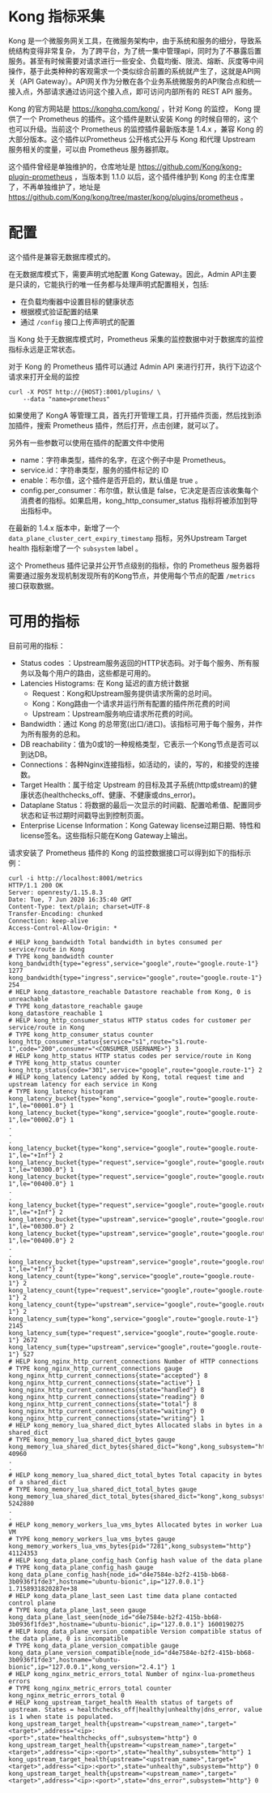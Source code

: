 # Kong 指标采集

Kong 是一个微服务网关工具，在微服务架构中，由于系统和服务的细分，导致系统结构变得非常复杂， 为了跨平台，为了统一集中管理api，同时为了不暴露后置服务。甚至有时候需要对请求进行一些安全、负载均衡、限流、熔断、灰度等中间操作，基于此类种种的客观需求一个类似综合前置的系统就产生了，这就是API网关（API Gateway）。API网关作为分散在各个业务系统微服务的API聚合点和统一接入点，外部请求通过访问这个接入点，即可访问内部所有的 REST API 服务。

Kong 的官方网站是 https://konghq.com/kong/ ，针对 Kong 的监控， Kong 提供了一个 Prometheus 的插件。这个插件是默认安装 Kong 的时候自带的，这个也可以升级。当前这个 Prometheus 的监控插件最新版本是 1.4.x ，兼容 Kong 的大部分版本。这个插件以Prometheus 公开格式公开与 Kong 和代理 Upstream 服务相关的度量，可以由 Prometheus 服务器抓取。

这个插件曾经是单独维护的，仓库地址是 https://github.com/Kong/kong-plugin-prometheus  ，当版本到 1.1.0 以后，这个插件维护到 Kong 的主仓库里了，不再单独维护了，地址是 https://github.com/Kong/kong/tree/master/kong/plugins/prometheus 。

# 配置

这个插件是兼容无数据库模式的。

在无数据库模式下，需要声明式地配置 Kong Gateway。因此，Admin API主要是只读的，它能执行的唯一任务都与处理声明式配置相关，包括:

* 在负载均衡器中设置目标的健康状态
* 根据模式验证配置的结果
* 通过 `/config` 接口上传声明式的配置

当 Kong 处于无数据库模式时，Prometheus 采集的监控数据中对于数据库的监控指标永远是正常状态。

对于 Kong 的 Prometheus 插件可以通过 Admin API 来进行打开，执行下边这个请求来打开全局的监控

```
curl -X POST http://{HOST}:8001/plugins/ \
    --data "name=prometheus" 
```

如果使用了 KongA 等管理工具，首先打开管理工具，打开插件页面，然后找到添加插件，搜索 Prometheus 插件，然后打开，点击创建，就可以了。

另外有一些参数可以使用在插件的配置文件中使用

* name：字符串类型，插件的名字，在这个例子中是 Prometheus。
* service.id：字符串类型，服务的插件标记的 ID
* enable：布尔值，这个插件是否开启的，默认值是 true 。
* config.per_consumer：布尔值，默认值是 false，它决定是否应该收集每个消费者的指标。如果启用，kong_http_consumer_status 指标将被添加到导出指标中。


在最新的 1.4.x 版本中，新增了一个 `data_plane_cluster_cert_expiry_timestamp` 指标，另外Upstream Target health 指标新增了一个 `subsystem` label 。

这个 Prometheus 插件记录并公开节点级别的指标，你的 Prometheus 服务器将需要通过服务发现机制发现所有的Kong节点，并使用每个节点的配置 `/metrics` 接口获取数据。

# 可用的指标

目前可用的指标：

* Status codes ：Upstream服务返回的HTTP状态码。对于每个服务、所有服务以及每个用户的路由，这些都是可用的。
* Latencies Histograms: 在 Kong 延迟的直方统计数据
  *  Request：Kong和Upstream服务提供请求所需的总时间。
  *  Kong：Kong路由一个请求并运行所有配置的插件所花费的时间
  *  Upstream：Upstream服务响应请求所花费的时间。
* Bandwidth：通过 Kong 的总带宽(出口/进口)。该指标可用于每个服务，并作为所有服务的总和。
* DB reachability：值为0或1的一种规格类型，它表示一个Kong节点是否可以到达DB。
* Connections：各种Nginx连接指标，如活动的，读的，写的，和接受的连接数。
* Target Health：属于给定 Upstream 的目标及其子系统(http或stream)的健康状态(healthchecks_off、健康、不健康或dns_error)。
* Dataplane Status：将数据的最后一次显示的时间戳、配置哈希值、配置同步状态和证书过期时间戳导出到控制页面。
* Enterprise License Information：Kong Gateway license过期日期、特性和license签名。这些指标只能在Kong Gateway上输出。

请求安装了 Prometheus 插件的 Kong 的监控数据接口可以得到如下的指标示例：
```
curl -i http://localhost:8001/metrics
HTTP/1.1 200 OK
Server: openresty/1.15.8.3
Date: Tue, 7 Jun 2020 16:35:40 GMT
Content-Type: text/plain; charset=UTF-8
Transfer-Encoding: chunked
Connection: keep-alive
Access-Control-Allow-Origin: *

# HELP kong_bandwidth Total bandwidth in bytes consumed per service/route in Kong
# TYPE kong_bandwidth counter
kong_bandwidth{type="egress",service="google",route="google.route-1"} 1277
kong_bandwidth{type="ingress",service="google",route="google.route-1"} 254
# HELP kong_datastore_reachable Datastore reachable from Kong, 0 is unreachable
# TYPE kong_datastore_reachable gauge
kong_datastore_reachable 1
# HELP kong_http_consumer_status HTTP status codes for customer per service/route in Kong
# TYPE kong_http_consumer_status counter
kong_http_consumer_status{service="s1",route="s1.route-1",code="200",consumer="<CONSUMER_USERNAME>"} 3
# HELP kong_http_status HTTP status codes per service/route in Kong
# TYPE kong_http_status counter
kong_http_status{code="301",service="google",route="google.route-1"} 2
# HELP kong_latency Latency added by Kong, total request time and upstream latency for each service in Kong
# TYPE kong_latency histogram
kong_latency_bucket{type="kong",service="google",route="google.route-1",le="00001.0"} 1
kong_latency_bucket{type="kong",service="google",route="google.route-1",le="00002.0"} 1
.
.
.
kong_latency_bucket{type="kong",service="google",route="google.route-1",le="+Inf"} 2
kong_latency_bucket{type="request",service="google",route="google.route-1",le="00300.0"} 1
kong_latency_bucket{type="request",service="google",route="google.route-1",le="00400.0"} 1
.
.
kong_latency_bucket{type="request",service="google",route="google.route-1",le="+Inf"} 2
kong_latency_bucket{type="upstream",service="google",route="google.route-1",le="00300.0"} 2
kong_latency_bucket{type="upstream",service="google",route="google.route-1",le="00400.0"} 2
.
.
kong_latency_bucket{type="upstream",service="google",route="google.route-1",le="+Inf"} 2
kong_latency_count{type="kong",service="google",route="google.route-1"} 2
kong_latency_count{type="request",service="google",route="google.route-1"} 2
kong_latency_count{type="upstream",service="google",route="google.route-1"} 2
kong_latency_sum{type="kong",service="google",route="google.route-1"} 2145
kong_latency_sum{type="request",service="google",route="google.route-1"} 2672
kong_latency_sum{type="upstream",service="google",route="google.route-1"} 527
# HELP kong_nginx_http_current_connections Number of HTTP connections
# TYPE kong_nginx_http_current_connections gauge
kong_nginx_http_current_connections{state="accepted"} 8
kong_nginx_http_current_connections{state="active"} 1
kong_nginx_http_current_connections{state="handled"} 8
kong_nginx_http_current_connections{state="reading"} 0
kong_nginx_http_current_connections{state="total"} 8
kong_nginx_http_current_connections{state="waiting"} 0
kong_nginx_http_current_connections{state="writing"} 1
# HELP kong_memory_lua_shared_dict_bytes Allocated slabs in bytes in a shared_dict
# TYPE kong_memory_lua_shared_dict_bytes gauge
kong_memory_lua_shared_dict_bytes{shared_dict="kong",kong_subsystem="http"} 40960
.
.
# HELP kong_memory_lua_shared_dict_total_bytes Total capacity in bytes of a shared_dict
# TYPE kong_memory_lua_shared_dict_total_bytes gauge
kong_memory_lua_shared_dict_total_bytes{shared_dict="kong",kong_subsystem="http"} 5242880
.
.
# HELP kong_memory_workers_lua_vms_bytes Allocated bytes in worker Lua VM
# TYPE kong_memory_workers_lua_vms_bytes gauge
kong_memory_workers_lua_vms_bytes{pid="7281",kong_subsystem="http"} 41124353
# HELP kong_data_plane_config_hash Config hash value of the data plane
# TYPE kong_data_plane_config_hash gauge
kong_data_plane_config_hash{node_id="d4e7584e-b2f2-415b-bb68-3b0936f1fde3",hostname="ubuntu-bionic",ip="127.0.0.1"} 1.7158931820287e+38
# HELP kong_data_plane_last_seen Last time data plane contacted control plane
# TYPE kong_data_plane_last_seen gauge
kong_data_plane_last_seen{node_id="d4e7584e-b2f2-415b-bb68-3b0936f1fde3",hostname="ubuntu-bionic",ip="127.0.0.1"} 1600190275
# HELP kong_data_plane_version_compatible Version compatible status of the data plane, 0 is incompatible
# TYPE kong_data_plane_version_compatible gauge
kong_data_plane_version_compatible{node_id="d4e7584e-b2f2-415b-bb68-3b0936f1fde3",hostname="ubuntu-bionic",ip="127.0.0.1",kong_version="2.4.1"} 1
# HELP kong_nginx_metric_errors_total Number of nginx-lua-prometheus errors
# TYPE kong_nginx_metric_errors_total counter
kong_nginx_metric_errors_total 0
# HELP kong_upstream_target_health Health status of targets of upstream. States = healthchecks_off|healthy|unhealthy|dns_error, value is 1 when state is populated.
kong_upstream_target_health{upstream="<upstream_name>",target="<target>",address="<ip>:<port>",state="healthchecks_off",subsystem="http"} 0
kong_upstream_target_health{upstream="<upstream_name>",target="<target>",address="<ip>:<port>",state="healthy",subsystem="http"} 1
kong_upstream_target_health{upstream="<upstream_name>",target="<target>",address="<ip>:<port>",state="unhealthy",subsystem="http"} 0
kong_upstream_target_health{upstream="<upstream_name>",target="<target>",address="<ip>:<port>",state="dns_error",subsystem="http"} 0


```